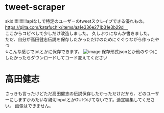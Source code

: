 # tweet-scraper
skid!!!!!!!!!!!apiなしで特定のユーザーのtweetスクレイプできる優れもの。https://qiita.com/katafuchix/items/aa1e336e271b31e3b29d　<br>ここからコピペして少しだけ改造しました。
久しぶりになんか書きました。<br>
ただ、自分が高田健志伝説を保存したかっただけのためにぐぐりながら作ったやつ<br>
↓こんな感じでtxtとかに保存できます。
![image](https://github.com/Nagatochyan/tweet-scraper/assets/94958239/af040a40-a2a5-4c5e-97d9-38ea88c4bd78)
保存形式jsonとか他のやつにしたかったらダウンロードしてコード変えてください
# 高田健志
さっきも言ったけどただ高田健志の伝説保存したかっただけだから、どのユーザーにしますかみたいな親切inputとかGUIつけてないです。適宜編集してください。
画像はできません。
